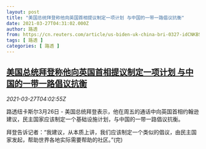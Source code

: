 ```yaml
---
layout: post
title: "美国总统拜登称他向英国首相提议制定一项计划 与中国的一带一路倡议抗衡"
date: 2021-03-27T04:31:02.000Z
author: 路透
from: https://cn.reuters.com/article/us-biden-uk-china-bri-0327-idCNKBS2BJ03J
tags: [ 路透 ]
categories: [ 路透 ]
---
```

<!--1616819462000-->
[美国总统拜登称他向英国首相提议制定一项计划 与中国的一带一路倡议抗衡](https://cn.reuters.com/article/us-biden-uk-china-bri-0327-idCNKBS2BJ03J)
------

<div>
<div><i>2021-03-27T04:02:55Z</i></div><p>路透纽卡斯尔3月26日 - 美国总统拜登表示，他在周五的通话中向英国首相约翰逊建议，民主国家应该制定一个基础设施计划，与中国的一带一路倡议抗衡。</p><p>拜登告诉记者：“我建议，从本质上讲，我们应该制定一个类似的倡议，由民主国家发起，帮助世界各地实际需要帮助的社区。”(完)</p>
</div>
